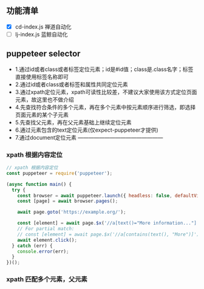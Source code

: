 ## 功能清单
- [x] cd-index.js 禅道自动化
- [ ] lj-index.js 蓝鲸自动化

## puppeteer selector

* 1.通过id或者class或者标签定位元素；id是#id值；class是.class名字；标签直接使用标签名称即可
* 2.通过id或者class或者标签和属性共同定位元素
* 3.通过xpath定位元素，xpath可读性比较差，不建议大家使用该方式定位页面元素，故这里也不做介绍
* 4.先查找符合条件的多个元素，再在多个元素中按元素顺序进行筛选，即选择页面元素的某个子元素
* 5.先查找父元素，再在父元素基础上继续定位元素
* 6.通过元素包含的text定位元素(仅expect-puppeteer才提供)
* 7.通过document定位元素
————————————————

### xpath 根据内容定位
```js
// xpath 根据内容定位
const puppeteer = require('puppeteer');

(async function main() {
  try {
    const browser = await puppeteer.launch({ headless: false, defaultViewport: null });
    const [page] = await browser.pages();

    await page.goto('https://example.org/');

    const [element] = await page.$x('//a[text()="More information..."]');
    // For partial match:
    // const [element] = await page.$x('//a[contains(text(), "More")]');
    await element.click();
  } catch (err) {
    console.error(err);
  }
})();
```

### xpath 匹配多个元素，父元素
